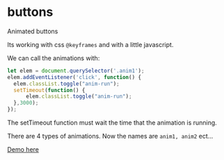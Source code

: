 # buttons
Animated buttons

Its working with css ```@keyframes``` and with a little javascript.

We can call the animations with:
```javascript
let elem = document.querySelector('.anim1');
elem.addEventListener('click', function() {
  elem.classList.toggle("anim-run");
  setTimeout(function() {
	  elem.classList.toggle("anim-run");
  },3000);
});
```
The setTimeout function must wait the time that the animation is running.

There are 4 types of animations. Now the names are ```anim1, anim2``` ect...

[Demo here](https://myentrance.net/velpest/gb/demok/gombok/index.html)
